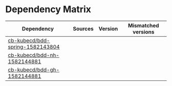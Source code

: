 # Dependency Matrix

Dependency | Sources | Version | Mismatched versions
---------- | ------- | ------- | -------------------
[cb-kubecd/bdd-spring-1582143804](https://github.com/cb-kubecd/bdd-spring-1582143804.git) |  | []() | 
[cb-kubecd/bdd-nh-1582144881](https://github.com/cb-kubecd/bdd-nh-1582144881.git) |  | []() | 
[cb-kubecd/bdd-gh-1582144881](https://github.com/cb-kubecd/bdd-gh-1582144881.git) |  | []() | 
